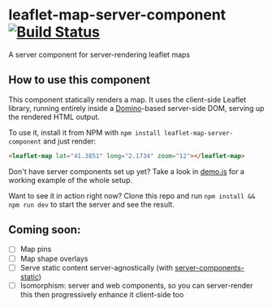 # leaflet-map-server-component [![Build Status](https://travis-ci.org/pimterry/leaflet-map-server-component.svg?branch=master)](https://travis-ci.org/pimterry/leaflet-map-server-component)

A server component for server-rendering leaflet maps

## How to use this component

This component statically renders a map. It uses the client-side Leaflet library, running entirely inside a [Domino](https://github.com/fgnass/domino)-based server-side DOM, serving up the rendered HTML output.

To use it, install it from NPM with `npm install leaflet-map-server-component` and just render:

```html
<leaflet-map lat="41.3851" long="2.1734" zoom="12"></leaflet-map>
```

Don't have server components set up yet? Take a look in [demo.js](https://github.com/pimterry/leaflet-map-server-component/blob/master/demo.js) for a working example of the whole setup.

Want to see it in action right now? Clone this repo and run `npm install && npm run dev` to start the server and see the result.

## Coming soon:

- [ ] Map pins
- [ ] Map shape overlays
- [ ] Serve static content server-agnostically (with [server-components-static](https://github.com/pimterry/server-components-static))
- [ ] Isomorphism: server and web components, so you can server-render this then progressively enhance it client-side too
